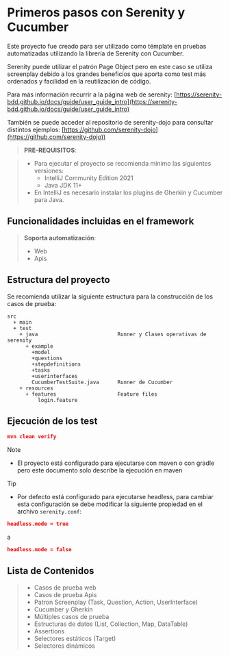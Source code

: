 # Primeros pasos con Serenity y Cucumber

Este proyecto fue creado para ser utilizado como témplate en pruebas automatizadas utilizando la librería de Serenity con Cucumber. 

Serenity puede utilizar el patrón Page Object pero en este caso se utiliza screenplay debido a los grandes beneficios que aporta como test más ordenados y facilidad en la reutilización de código.

Para más información recurrir a la página web de serenity: [https://serenity-bdd.github.io/docs/guide/user_guide_intro](https://serenity-bdd.github.io/docs/guide/user_guide_intro)

También se puede acceder al repositorio de serenity-dojo para consultar distintos ejemplos: [https://github.com/serenity-dojo](https://github.com/serenity-dojo))


> **PRE-REQUISITOS**:

> * Para ejecutar el proyecto se recomienda mínimo las siguientes versiones:
>   * IntelliJ Community Edition 2021
>   * Java JDK 11+
> * En IntelliJ es necesario instalar los plugins de Gherkin y Cucumber para Java.

## Funcionalidades incluidas en el framework

> **Soporta automatización**:
> * Web
> * Apis

## Estructura del proyecto

Se recomienda utilizar la siguiente estructura para la construcción de los casos de prueba:

```Gherkin
src
  + main
  + test
    + java                          Runner y Clases operativas de serenity
      + example                   
        +model
        +questions
        +stepdefinitions
        +tasks
        +userinterfaces
        CucumberTestSuite.java      Runner de Cucumber
    + resources
      + features                    Feature files
          login.feature
```

## Ejecución de los test

```json
mvn clean verify
```


> [!NOTE] 
> * El proyecto está configurado para ejecutarse con maven o con gradle pero este documento solo describe la ejecución en maven
>

> [!TIP]
> * Por defecto está configurado para ejecutarse headless, para cambiar esta configuración se debe modificar la siguiente propiedad en el archivo `serenity.conf`:
>```json
>headless.mode = true
>```
>a
>
>```json
>headless.mode = false
>```

## Lista de Contenidos

> * Casos de prueba web
> * Casos de prueba Apis
> * Patron Screenplay (Task, Question, Action, UserInterface)
> * Cucumber y Gherkin
> * Múltiples casos de prueba
> * Estructuras de datos (List, Collection, Map, DataTable)
> * Assertions
> * Selectores estáticos (Target)
> * Selectores dinámicos
